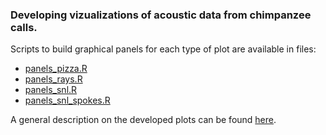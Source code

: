 
<!-- README.md is generated from README.Rmd. Please edit that file -->
<!-- badges: start -->
<!-- badges: end -->

### Developing vizualizations of acoustic data from chimpanzee calls.

Scripts to build graphical panels for each type of plot are available in
files:

- [panels_pizza.R](panels_pizza.R)
- [panels_rays.R](panels_rays.R)
- [panels_snl.R](panels_snl.R)
- [panels_snl_spokes.R](panels_snl_spokes.R)

A general description on the developed plots can be found
[here](/outputs/readme.md).
